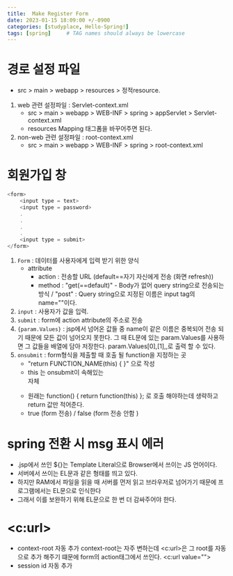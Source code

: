 ```yaml
---
title:  Make Register Form
date: 2023-01-15 18:09:00 +/-0900
categories: [studyplace, Hello-Spring!]
tags: [spring]     # TAG names should always be lowercase
---
```



# 경로 설정 파일

- src > main > webapp > resources > 정적resource.

1. web 관련 설정파일 : Servlet-context.xml
    - src > main > webapp > WEB-INF > spring > appServlet > Servlet-context.xml 
    - resources Mapping 태그폼을 바꾸어주면 된다.
2. non-web 관련 설정파일 : root-context.xml
    - src > main > webapp > WEB-INF > spring > root-context.xml

# 회원가입 창

```js
<form> 
    <input type = text>
    <input type = password>
    .
    .
    .
    .
    <input type = submit>
</form>
```

1. `Form` : 데이터를 사용자에게 입력 받기 위한 양식
    - attribute
        - action : 전송할 URL (default==자기 자신에게 전송 (화면 refresh))
        - method : "get(==default)" - Body가 없어 query string으로 전송되는 방식 / "post"
            : Query string으로 지정된 이름은 input tag의 name=""이다.
2. `input` : 사용자가 값을 입력.
3. `submit` : form에 action attribute의 주소로 전송
4. `{param.Values}` : jsp에서 넘어온 값들 중 name이 같은 이름은 중복되어 전송 되기 때문에 모든 값이 넘어오지 못한다. 그 때 EL문에 있는 param.Values를 사용하면 그 값들을 배열에 담아 저장한다. param.Values[0],[1],,로 출력 할 수 있다. 
5. `onsubmit` : form형식을 제출할 때 호출 될 function을 지정하는 곳
    - "return FUNCTION_NAME(this) { }" 으로 작성
    - this 는 onsubmit이 속해있는 <Form> 자체
    - 원래는 function() { return function(this) }; 로 호출 해야하는데 생략하고 return 값만 적어준다.
    - true (form 전송)  / false (form 전송 안함 ) 


# spring 전환 시 msg 표시 에러
- .jsp에서 쓰인 ${}는 Template Literal으로 Browser에서 쓰이는 JS 언어이다. 
- 서버에서 쓰이는 EL문과 같은 형태를 띄고 있다.
- 하지만 RAM에서 파일을 읽을 때 서버를 먼저 읽고 브라우저로 넘어가기 때문에 프로그램에서는 EL문으로 인식한다
- 그래서 이를 보완하기 위해 EL문으로 한 번 더 감싸주어야 한다.

# <c:url>
- context-root 자동 추가
    context-root는 자주 변하는데 <c:url>은 그 root를 자동으로 추가 해주기 떄문에 form의 action태그에서 쓰인다.
    <c:url value="">
- session id 자동 추가 